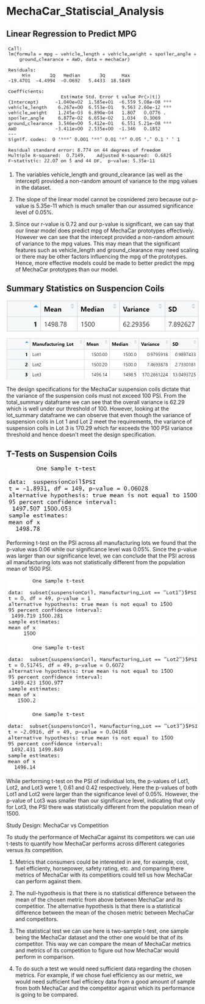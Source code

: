 # MechaCar_Statiscial_Analysis

## Linear Regression to Predict MPG

![Linear Regression screenshot](https://github.com/Zarif601/MechaCar_Statiscial_Analysis/blob/main/Resources/Linear%20Regression%20screenshot.PNG)

1. The variables vehicle_length and ground_clearance (as well as the intercept) provided a non-random amount of variance to the mpg values in the dataset.

2. The slope of the linear model cannot be cosnidered zero because out p-value is 5.35e-11 which is much smaller than our assumed significance level of 0.05%.

3. Since our r-value is 0.72 and our p-value is significant, we can say that our linear model does predict mpg of MechaCar prototypes effectively. However we can see that the intercept provided a non-random amount of variance to the mpg values. This may mean that the significant features such as vehicle_length and ground_clearance may need scaling or there may be other factors influencing the mpg of the prototypes. Hence, more effective models could be made to better predict the mpg of MechaCar prototypes than our model.

## Summary Statistics on Suspencion Coils

![total_summary](https://github.com/Zarif601/MechaCar_Statiscial_Analysis/blob/main/Resources/total_summary.PNG)

![lot_summary](https://github.com/Zarif601/MechaCar_Statiscial_Analysis/blob/main/Resources/lot_summary.PNG)

The design specifications for the MechaCar suspension coils dictate that the variance of the suspension coils must not exceed 100 PSI. From the total_summary dataframe we can see that the overall variance is 62.29 which is well under our threshold of 100. However, looking at the lot_summary dataframe we can observe that even though the variance of suspension coils in Lot 1 and Lot 2 meet the requirements, the variance of suspension coils in Lot 3 is 170.29 which far exceeds the 100 PSI variance threshold and hence doesn't meet the design specification.

## T-Tests on Suspension Coils

![All_Lots](https://github.com/Zarif601/MechaCar_Statiscial_Analysis/blob/main/Resources/T-Test%20All%20Lots.PNG)

Performing t-test on the PSI across all manufacturing lots we found that the p-value was 0.06 while our significance level was 0.05%. Since the p-value was larger than our significance level, we can conclude that the PSI across all manufacturing lots was not statistically different from the population mean of 1500 PSI.

![Lot1](https://github.com/Zarif601/MechaCar_Statiscial_Analysis/blob/main/Resources/T-Test%20Lot1.PNG)

![Lot2](https://github.com/Zarif601/MechaCar_Statiscial_Analysis/blob/main/Resources/T-Test%20Lot2.PNG)

![Lot3](https://github.com/Zarif601/MechaCar_Statiscial_Analysis/blob/main/Resources/T-Test%20Lot3.PNG)

While performing t-test on the PSI of individual lots, the p-values of Lot1, Lot2, and Lot3 were 1, 0.61 and 0.42 respectively. Here the p-values of both Lot1 and Lot2 were larger than the significance level of 0.05%. However, the p-value of Lot3 was smaller than our significance level, indicating that only for Lot3, the PSI there was statistically different from the population mean of 1500.

Study Design: MechaCar vs Competition

To study the performance of MechaCar against its competitors we can use t-tests to quantify how MechaCar performs across different categories versus its competition. 

1. Metrics that consumers could be  interested in are, for example, cost, fuel efficienty, horsepower, safety rating, etc. and comparing there metrics of MechaCar with its competitiors could tell us how MechaCar can perform against them.

2. The null-hypothesis is that there is no statistical difference between the mean of the chosen metric from above between MechaCar and its competitior. The alternative hypothesis is that there is a statistical difference between the mean of the chosen metric between MechaCar and competitors.

3. The statistical test we can use here is two-sample t-test, one sample being the MechaCar dataset and the other one would be that of its competitor. This way we can compare the mean of MechaCar metrics and metrics of its competition to figure out how MechaCar would perform in comparison.

4. To do such a test we would need sufficient data regarding the chosen metrics. For example, if we chose fuel efficiency as our metric, we would need sufficient fuel efficiecy data from a good amount of sample from both MechaCar and the competitor against which its performance is going to be compared.
